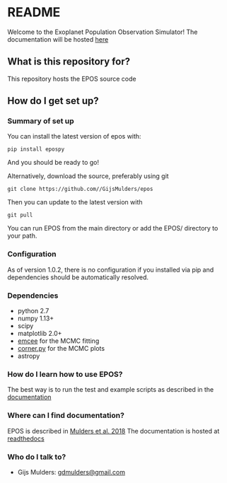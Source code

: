 # README #

Welcome to the Exoplanet Population Observation Simulator!
The documentation will be hosted [here](http://epos.readthedocs.io/en/latest)

## What is this repository for? ##

This repository hosts the EPOS source code

## How do I get set up? ##

### Summary of set up ###
You can install the latest version of epos with:
```
pip install epospy
```
And you should be ready to go!

Alternatively, download the source, preferably using git
```
git clone https://github.com//GijsMulders/epos
```
Then you can update to the latest version with
```
git pull
```
You can run EPOS from the main directory or add the EPOS/ directory to your path.

### Configuration ###
As of version 1.0.2, there is no configuration if you installed via pip and dependencies should be automatically resolved.

### Dependencies ###
* python 2.7
* numpy 1.13+
* scipy
* matplotlib 2.0+
* [emcee](http://dan.iel.fm/emcee) for the MCMC fitting
* [corner.py](http://corner.readthedocs.io/) for the MCMC plots
* astropy

### How do I learn how to use EPOS? ###
The best way is to run the test and example scripts as described in the [documentation](http://epos.readthedocs.io/en/latest/instructions.html#testing)

### Where can I find documentation? ###

EPOS is described in [Mulders et al. 2018](https://arxiv.org/abs/1805.08211)
The documentation is hosted at [readthedocs](http://epos.readthedocs.io/en/latest)

### Who do I talk to? ###

* Gijs Mulders: gdmulders@gmail.com
